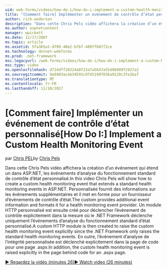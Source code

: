 ```yaml
---
uid: web-forms/videos/how-do-i/how-do-i-implement-a-custom-health-monitoring-event
title: "[Comment faire] Implémenter un événement de contrôle d’état personnalisé | Documents Microsoft"
author: rick-anderson
description: "Dans cette Chris Pels vidéo affichera la création d’un événement qui étend un dans ASP.NET, les événements d’analyse du fonctionnement standard de contrôle d’état personnalisé. Le pro personnalisé..."
ms.author: aspnetcontent
manager: wpickett
ms.date: 12/17/2007
ms.topic: article
ms.assetid: 5fa365a1-d709-40e2-b7bf-489ff687f2ce
ms.technology: dotnet-webforms
ms.prod: .net-framework
msc.legacyurl: /web-forms/videos/how-do-i/how-do-i-implement-a-custom-health-monitoring-event
msc.type: video
ms.openlocfilehash: d724dff20324a0f33a7a5647a55d90409f2927a2
ms.sourcegitcommit: 9a9483aceb34591c97451997036a9120c3fe2baf
ms.translationtype: MT
ms.contentlocale: fr-FR
ms.lasthandoff: 11/10/2017
---
```

<a name="how-do-i-implement-a-custom-health-monitoring-event"></a><span data-ttu-id="ff98f-104">[Comment faire] Implémenter un événement de contrôle d’état personnalisé</span><span class="sxs-lookup"><span data-stu-id="ff98f-104">[How Do I:] Implement a Custom Health Monitoring Event</span></span>
====================
<span data-ttu-id="ff98f-105">par [Chris PEL](https://twitter.com/chrispels)</span><span class="sxs-lookup"><span data-stu-id="ff98f-105">by [Chris Pels](https://twitter.com/chrispels)</span></span>

<span data-ttu-id="ff98f-106">Dans cette Chris Pels vidéo affichera la création d’un événement qui étend un dans ASP.NET, les événements d’analyse du fonctionnement standard de contrôle d’état personnalisé.</span><span class="sxs-lookup"><span data-stu-id="ff98f-106">In this video Chris Pels will show how to create a custom health monitoring event that extends a standard health monitoring events in ASP.NET.</span></span> <span data-ttu-id="ff98f-107">Personnalisée fournit des informations sur les événements supplémentaires et il met en forme pour un fournisseur d’événements de contrôle d’état.</span><span class="sxs-lookup"><span data-stu-id="ff98f-107">The custom provides additional event information and formats it for a health monitoring event provider.</span></span> <span data-ttu-id="ff98f-108">Un module HTTP personnalisé est ensuite créé pour déclencher l’événement de contrôle explicitement dans la mesure où le .NET Framework déclenche uniquement l’événements d’analyse du fonctionnement standard d’état personnalisé.</span><span class="sxs-lookup"><span data-stu-id="ff98f-108">A custom HTTP module is then created to raise the custom health monitoring event explicitly since the .NET Framework only raises the standard health monitoring events.</span></span> <span data-ttu-id="ff98f-109">En outre, l’événement d’analyse de l’intégrité personnalisée est déclenché explicitement dans la page de code pour une page .aspx.</span><span class="sxs-lookup"><span data-stu-id="ff98f-109">In addition, the custom health monitoring event is raised explicitly in the page behind code for an .aspx page.</span></span>

[<span data-ttu-id="ff98f-110">&#9654; Regardez la vidéo (minutes 26)</span><span class="sxs-lookup"><span data-stu-id="ff98f-110">&#9654; Watch video (26 minutes)</span></span>](https://channel9.msdn.com/Blogs/ASP-NET-Site-Videos/how-do-i-implement-a-custom-health-monitoring-event)
